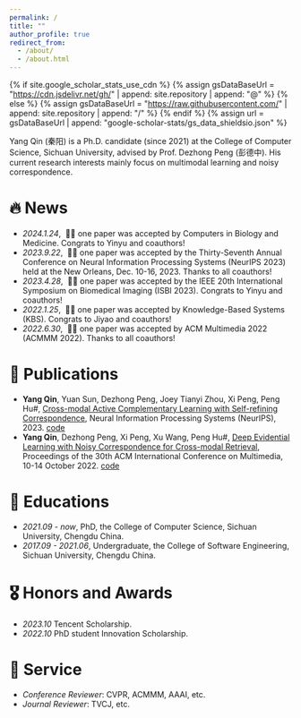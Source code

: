 ```yaml
---
permalink: /
title: "" 
author_profile: true
redirect_from: 
  - /about/
  - /about.html
---
```


{% if site.google_scholar_stats_use_cdn %}
{% assign gsDataBaseUrl = "https://cdn.jsdelivr.net/gh/" | append: site.repository | append: "@" %}
{% else %}
{% assign gsDataBaseUrl = "https://raw.githubusercontent.com/" | append: site.repository | append: "/" %}
{% endif %}
{% assign url = gsDataBaseUrl | append: "google-scholar-stats/gs_data_shieldsio.json" %}

<span class='anchor' id='about-me'></span>

Yang Qin (秦阳) is a Ph.D. candidate (since 2021) at the College of Computer Science, Sichuan University, advised by Prof. Dezhong Peng (彭德中). His current research interests mainly focus on multimodal learning and noisy correspondence.
  
# 🔥 News
- *2024.1.24*, &nbsp;🎉🎉 one paper was accepted by Computers in Biology and Medicine. Congrats to Yinyu and coauthors!
- *2023.9.22*, &nbsp;🎉🎉 one paper was accepted by the Thirty-Seventh Annual Conference on Neural Information Processing Systems (NeurIPS 2023) held at the New Orleans, Dec. 10-16, 2023. Thanks to all coauthors!
- *2023.4.28*, &nbsp;🎉🎉 one paper was accepted by the IEEE 20th International Symposium on Biomedical Imaging (ISBI 2023). Congrats to Yinyu and coauthors!
- *2022.1.25*, &nbsp;🎉🎉 one paper was accepted by Knowledge-Based Systems (KBS). Congrats to Jiyao and coauthors!
- *2022.6.30*, &nbsp;🎉🎉 one paper was accepted by ACM Multimedia 2022 (ACMMM 2022). Thanks to all coauthors!

# 📝 Publications 

- **Yang Qin**, Yuan Sun, Dezhong Peng, Joey Tianyi Zhou, Xi Peng, Peng Hu#, [Cross-modal Active Complementary Learning with Self-refining Correspondence](https://openreview.net/pdf?id=UBBeUjTja8), Neural Information Processing Systems (NeurIPS), 2023.  [code](https://github.com/QinYang79/CRCL)
- **Yang Qin**, Dezhong Peng, Xi Peng, Xu Wang, Peng Hu#, [Deep Evidential Learning with Noisy Correspondence for Cross-modal Retrieval](https://drive.google.com/file/d/1YVXD2ki5txBY6khG62EHwCi6cnQVRE4I/view), Proceedings of the 30th ACM International Conference on Multimedia, 10-14 October 2022. [code](https://github.com/QinYang79/DECL)

# 📖 Educations
- *2021.09 -  now*, PhD, the College of Computer Science, Sichuan University, Chengdu China.
- *2017.09 - 2021.06*, Undergraduate,  the College of Software Engineering, Sichuan University, Chengdu China.

# 🎖 Honors and Awards
- *2023.10* Tencent Scholarship.  
- *2022.10* PhD student Innovation Scholarship.  

# 🙋 Service 
- *Conference Reviewer*: CVPR, ACMMM, AAAI, etc.
- *Journal Reviewer*: TVCJ, etc.
